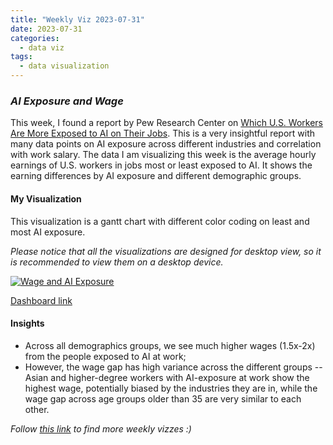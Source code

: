 ```yaml
---
title: "Weekly Viz 2023-07-31"
date: 2023-07-31
categories:
  - data viz
tags:
  - data visualization
---
```


### *AI Exposure and Wage*

This week, I found a report by Pew Research Center on [Which U.S. Workers Are More Exposed to AI on Their Jobs](https://www.pewresearch.org/social-trends/2023/07/26/which-u-s-workers-are-more-exposed-to-ai-on-their-jobs/). This is a very insightful report with many data points on AI exposure across different industries and correlation with work salary. The data I am visualizing this week is the average hourly earnings of U.S. workers in jobs most or least exposed to AI. It shows the earning differences by AI exposure and different demographic groups.  

#### My Visualization

This visualization is a gantt chart with different color coding on least and most AI exposure.  

*Please notice that all the visualizations are designed for desktop view, so it is recommended to view them on a desktop device.*  

<div class='tableauPlaceholder' id='viz1690864357858' style='position: relative'>
  <noscript><a href='#'>
    <img alt='Wage and AI Exposure ' src='https:&#47;&#47;public.tableau.com&#47;static&#47;images&#47;20&#47;20230731WageandAIExposure&#47;WageandAIExposure&#47;1_rss.png' style='border: none' />
  </a></noscript>
  <object class='tableauViz'  style='display:none;'>
    <param name='host_url' value='https%3A%2F%2Fpublic.tableau.com%2F' />
    <param name='embed_code_version' value='3' />
    <param name='site_root' value='' />
    <param name='name' value='20230731WageandAIExposure&#47;WageandAIExposure' />
    <param name='tabs' value='no' />
    <param name='toolbar' value='yes' />
    <param name='static_image' value='https:&#47;&#47;public.tableau.com&#47;static&#47;images&#47;20&#47;20230731WageandAIExposure&#47;WageandAIExposure&#47;1.png' />
    <param name='animate_transition' value='yes' />
    <param name='display_static_image' value='yes' />
    <param name='display_spinner' value='yes' />
    <param name='display_overlay' value='yes' />
    <param name='display_count' value='yes' />
    <param name='language' value='en-US' />
    <param name='filter' value='publish=yes' />
  </object></div>    
  <script type='text/javascript'>    
    var divElement = document.getElementById('viz1690864357858');    
    var vizElement = divElement.getElementsByTagName('object')[0];              
    if ( divElement.offsetWidth > 800 ) { vizElement.style.width='600px';vizElement.style.height='727px';} else if ( divElement.offsetWidth > 500 ) { vizElement.style.width='600px';vizElement.style.height='727px';} else { vizElement.style.width='100%';vizElement.style.height='727px';}     
    var scriptElement = document.createElement('script');                 
    scriptElement.src = 'https://public.tableau.com/javascripts/api/viz_v1.js';    
    vizElement.parentNode.insertBefore(scriptElement, vizElement);      
  </script>  

[Dashboard link](https://public.tableau.com/views/20230731WageandAIExposure/WageandAIExposure?:language=en-US&publish=yes&:display_count=n&:origin=viz_share_link)
  
#### Insights
* Across all demographics groups, we see much higher wages (1.5x-2x) from the people exposed to AI at work;
* However, the wage gap has high variance across the different groups -- Asian and higher-degree workers with AI-exposure at work show the highest wage, potentially biased by the industries they are in, while the wage gap across age groups older than 35 are very similar to each other.     
  
*Follow [this link](https://yudong-94.github.io/personal-website/project/WeeklyViz2023/) to find more weekly vizzes :)*
